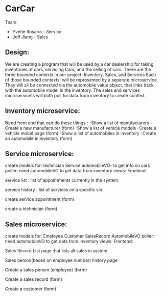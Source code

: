 # CarCar

Team:

* Yvette Rosario - Service
* Jeff Jiang - Sales



## Design:

We are creating a program that will be used by a car dealership for taking inventories of cars, servicing Cars, and the selling of cars. There are the three bounded contexts in our project: Inventory, Sales, and Services
Each of those bounded contexts' will be represented by a seperate microservice. They will all be connected via the automobile value object, that links back with the automobile model in the inventory. The sales and services microservice's will both poll for data from inventory to create context.

## Inventory microservice:

Need front end that can do these things :
-Show a list of manufacturers
-Create a new manufacturer (form)
-Show a list of vehicle models
-Create a vehicle model page (form)
-Show a list of automobiles in inventory
-Create an automobile in inventory (form)

## Service microservice:

create models for:
technician
Service
automobileVO- to get info on cars
poller: need automobileVO to get data from inventory
views:
Frontend:

service list : list of appointments currently in the system


service history : list of services on a specific vin


create service appointment (form)


create a technician (form)


## Sales microservice:

create models for:
Employee
Customer
SalesRecord
AutomobileVO
poller: need automobileVO to get data from inventory
views:
Frontend:


Sales Record List page that lists all sales in system


Sales person(based on employee number) history page


Create a sales person (employee) (form)


Create a sales record (form)


Create a customer (form)
